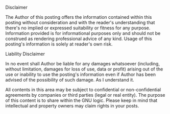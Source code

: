 Disclaimer

The Author of this posting offers the information contained within this posting without consideration and with the reader's understanding that there's no implied or expressed suitability or fitness for any purpose. Information provided is for informational purposes only and should not be construed as rendering professional advice of any kind. Usage of this posting's information is solely at reader's own risk.

Liability Disclaimer

In no event shall Author be liable for any damages whatsoever (including, without limitation, damages for loss of use, data or profit) arising out of the use or inability to use the posting's information even if Author has been advised of the possibility of such damage.
As I understand it.


All contents in this area may be subject to confidential or non-confidential agreements by companies or third parties (legal or real entity). The purpose of this content is to share within the GNU logic. 
Please keep in mind that intellectual and property owners may claim rights in your posts.
